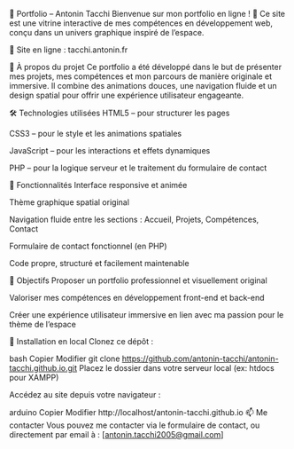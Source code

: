 🌌 Portfolio – Antonin Tacchi
Bienvenue sur mon portfolio en ligne ! 🚀
Ce site est une vitrine interactive de mes compétences en développement web, conçu dans un univers graphique inspiré de l’espace.

🔗 Site en ligne : tacchi.antonin.fr

🧠 À propos du projet
Ce portfolio a été développé dans le but de présenter mes projets, mes compétences et mon parcours de manière originale et immersive.
Il combine des animations douces, une navigation fluide et un design spatial pour offrir une expérience utilisateur engageante.

🛠️ Technologies utilisées
HTML5 – pour structurer les pages

CSS3 – pour le style et les animations spatiales

JavaScript – pour les interactions et effets dynamiques

PHP – pour la logique serveur et le traitement du formulaire de contact

🌠 Fonctionnalités
Interface responsive et animée

Thème graphique spatial original

Navigation fluide entre les sections : Accueil, Projets, Compétences, Contact

Formulaire de contact fonctionnel (en PHP)

Code propre, structuré et facilement maintenable

🚀 Objectifs
Proposer un portfolio professionnel et visuellement original

Valoriser mes compétences en développement front-end et back-end

Créer une expérience utilisateur immersive en lien avec ma passion pour le thème de l’espace

📂 Installation en local
Clonez ce dépôt :

bash
Copier
Modifier
git clone https://github.com/antonin-tacchi/antonin-tacchi.github.io.git
Placez le dossier dans votre serveur local (ex: htdocs pour XAMPP)

Accédez au site depuis votre navigateur :

arduino
Copier
Modifier
http://localhost/antonin-tacchi.github.io
📫 Me contacter
Vous pouvez me contacter via le formulaire de contact, ou directement par email à : [antonin.tacchi2005@gmail.com]